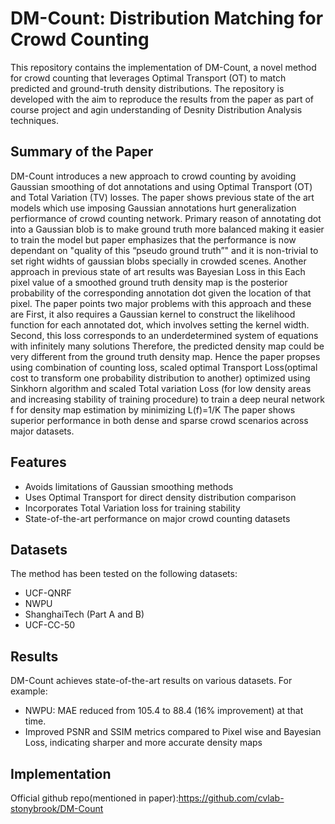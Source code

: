 # DM-Count: Distribution Matching for Crowd Counting

This repository contains the implementation of DM-Count, a novel method for crowd counting that leverages Optimal Transport (OT) to match predicted and ground-truth density distributions. The repository is developed with the aim to reproduce the results from the paper as part of course project and agin understanding of Desnity Distribution Analysis techniques.

## Summary of the Paper

DM-Count introduces a new approach to crowd counting by avoiding Gaussian smoothing of dot annotations and using Optimal Transport (OT) and Total Variation (TV) losses. The paper shows previous state of the art models which use imposing Gaussian annotations hurt generalization perfiormance of crowd counting network. Primary reason of annotating dot into a Gaussian blob is to make ground truth more balanced making it easier to train the model but paper emphasizes that the performance is now dependant on "quality of this “pseudo ground truth”" and it is non-trivial to set right widhts of gaussian blobs specially in crowded scenes. Another approach in previous state of art results was Bayesian Loss in this Each pixel value of a smoothed ground truth density map is the posterior probability of the corresponding annotation dot given the location of that pixel. The paper points two major problems with this approach and these are First, it also requires a Gaussian kernel to construct the likelihood function for each annotated dot, which involves setting the kernel width. Second, this loss corresponds to an underdetermined system of equations with infinitely many solutions  Therefore, the predicted density map could be very different from the ground truth density map. Hence the paper propses using combination of counting loss, scaled optimal Transport Loss(optimal cost to transform one probability distribution to another) optimized using Sinkhorn algorithm and scaled Total variation Loss (for low density areas and increasing stability of training procedure) to train a deep neural network f for density map estimation by minimizing L(f)=1/K
The paper shows superior performance in both dense and sparse crowd scenarios across major datasets.

## Features

- Avoids limitations of Gaussian smoothing methods
- Uses Optimal Transport for direct density distribution comparison
- Incorporates Total Variation loss for training stability
- State-of-the-art performance on major crowd counting datasets

## Datasets

The method has been tested on the following datasets:

- UCF-QNRF
- NWPU
- ShanghaiTech (Part A and B)
- UCF-CC-50

## Results

DM-Count achieves state-of-the-art results on various datasets. For example:

- NWPU: MAE reduced from 105.4 to 88.4 (16% improvement) at that time.
- Improved PSNR and SSIM metrics compared to Pixel wise and Bayesian Loss, indicating sharper and more accurate density maps

## Implementation
Official github repo(mentioned in paper):https://github.com/cvlab-stonybrook/DM-Count
